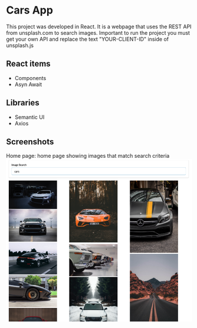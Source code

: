 # Cars App

This project was developed in React. It is a webpage that uses the REST API from unsplash.com to search images. Important to run the project you must get your own API and replace the text "YOUR-CLIENT-ID" inside of unsplash.js

## React items
+ Components
+ Asyn Await

## Libraries
+ Semantic UI
+ Axios

## Screenshots

Home page: home page showing images that match search criteria
![](public/home.png?raw=true)